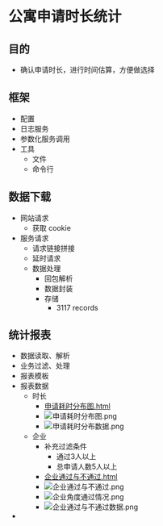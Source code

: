 
# 公寓申请时长统计
## 目的
- 确认申请时长，进行时间估算，方便做选择

## 框架
- 配置
- 日志服务
- 参数化服务调用
- 工具
    - 文件
    - 命令行


## 数据下载
- 网站请求
    - 获取 cookie
- 服务请求
    - 请求链接拼接
    - 延时请求
    - 数据处理
        - 回包解析
        - 数据封装
        - 存储
            - 3117 records

## 统计报表
- 数据读取、解析
- 业务过滤、处理
- 报表模板
- 报表数据
    - 时长
        - [申请耗时分布图.html](http://otzm88f21.bkt.clouddn.com/a04f2148-9a27-4994-9591-81193a910831.html)
        - ![申请耗时分布图.png](http://otzm88f21.bkt.clouddn.com/6b2aefdf-00f1-4657-83b3-460b04ea4709.png)
        - ![申请耗时分布数据.png](http://otzm88f21.bkt.clouddn.com/7bc17b28-d53f-466c-84a2-45c2dd1a1363.png)
    - 企业
        - 补充过滤条件
            - 通过3人以上
            - 总申请人数5人以上
        - [企业通过与不通过.html](http://otzm88f21.bkt.clouddn.com/bba2244f-fada-4a0d-ab3f-0ab8bf8a4a6c.html)
        - ![企业通过与不通过.png](http://otzm88f21.bkt.clouddn.com/48e0b22a-0bdb-4d6c-858c-05fa6cfbbc72.png)
        - ![企业角度通过情况.png](http://otzm88f21.bkt.clouddn.com/b1b97b6a-1ad2-4c0a-965d-5ef85e0d51cf.png)
        - ![企业通过与不通过数据.png](http://otzm88f21.bkt.clouddn.com/f2412135-9ca5-4abd-967e-ccfa7d6666a5.png)
- 
